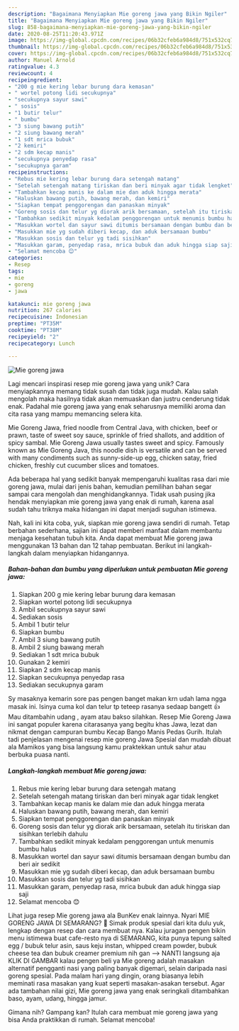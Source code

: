 ```yaml
---
description: "Bagaimana Menyiapkan Mie goreng jawa yang Bikin Ngiler"
title: "Bagaimana Menyiapkan Mie goreng jawa yang Bikin Ngiler"
slug: 858-bagaimana-menyiapkan-mie-goreng-jawa-yang-bikin-ngiler
date: 2020-08-25T11:20:43.971Z
image: https://img-global.cpcdn.com/recipes/06b32cfeb6a984d8/751x532cq70/mie-goreng-jawa-foto-resep-utama.jpg
thumbnail: https://img-global.cpcdn.com/recipes/06b32cfeb6a984d8/751x532cq70/mie-goreng-jawa-foto-resep-utama.jpg
cover: https://img-global.cpcdn.com/recipes/06b32cfeb6a984d8/751x532cq70/mie-goreng-jawa-foto-resep-utama.jpg
author: Manuel Arnold
ratingvalue: 4.3
reviewcount: 4
recipeingredient:
- "200 g mie kering lebar burung dara kemasan"
- " wortel potong lidi secukupnya"
- "secukupnya sayur sawi"
- " sosis"
- "1 butir telur"
- " bumbu"
- "3 siung bawang putih"
- "2 siung bawang merah"
- "1 sdt mrica bubuk"
- "2 kemiri"
- "2 sdm kecap manis"
- "secukupnya penyedap rasa"
- "secukupnya garam"
recipeinstructions:
- "Rebus mie kering lebar burung dara setengah matang"
- "Setelah setengah matang tiriskan dan beri minyak agar tidak lengket"
- "Tambahkan kecap manis ke dalam mie dan aduk hingga merata"
- "Haluskan bawang putih, bawang merah, dan kemiri"
- "Siapkan tempat penggorengan dan panaskan minyak"
- "Goreng sosis dan telur yg diorak arik bersamaan, setelah itu tiriskan dan sisihkan terlebih dahulu"
- "Tambahkan sedikit minyak kedalam penggorengan untuk menumis bumbu halus"
- "Masukkan wortel dan sayur sawi ditumis bersamaan dengan bumbu dan beri air sedikit"
- "Masukkan mie yg sudah diberi kecap, dan aduk bersamaan bumbu"
- "Masukkan sosis dan telur yg tadi sisihkan"
- "Masukkan garam, penyedap rasa, mrica bubuk dan aduk hingga siap saji"
- "Selamat mencoba 😊"
categories:
- Resep
tags:
- mie
- goreng
- jawa

katakunci: mie goreng jawa 
nutrition: 267 calories
recipecuisine: Indonesian
preptime: "PT35M"
cooktime: "PT38M"
recipeyield: "2"
recipecategory: Lunch

---
```



![Mie goreng jawa](https://img-global.cpcdn.com/recipes/06b32cfeb6a984d8/751x532cq70/mie-goreng-jawa-foto-resep-utama.jpg)

Lagi mencari inspirasi resep mie goreng jawa yang unik? Cara menyiapkannya memang tidak susah dan tidak juga mudah. Kalau salah mengolah maka hasilnya tidak akan memuaskan dan justru cenderung tidak enak. Padahal mie goreng jawa yang enak seharusnya memiliki aroma dan cita rasa yang mampu memancing selera kita.

Mie Goreng Jawa, fried noodle from Central Java, with chicken, beef or prawn, taste of sweet soy sauce, sprinkle of fried shallots, and addition of spicy sambal. Mie Goreng Jawa usually tastes sweet and spicy. Famously known as Mie Goreng Java, this noodle dish is versatile and can be served with many condiments such as sunny-side-up egg, chicken satay, fried chicken, freshly cut cucumber slices and tomatoes.

Ada beberapa hal yang sedikit banyak mempengaruhi kualitas rasa dari mie goreng jawa, mulai dari jenis bahan, kemudian pemilihan bahan segar sampai cara mengolah dan menghidangkannya. Tidak usah pusing jika hendak menyiapkan mie goreng jawa yang enak di rumah, karena asal sudah tahu triknya maka hidangan ini dapat menjadi suguhan istimewa.


Nah, kali ini kita coba, yuk, siapkan mie goreng jawa sendiri di rumah. Tetap berbahan sederhana, sajian ini dapat memberi manfaat dalam membantu menjaga kesehatan tubuh kita. Anda dapat membuat Mie goreng jawa menggunakan 13 bahan dan 12 tahap pembuatan. Berikut ini langkah-langkah dalam menyiapkan hidangannya.

<!--inarticleads1-->

##### Bahan-bahan dan bumbu yang diperlukan untuk pembuatan Mie goreng jawa:

1. Siapkan 200 g mie kering lebar burung dara kemasan
1. Siapkan  wortel potong lidi secukupnya
1. Ambil secukupnya sayur sawi
1. Sediakan  sosis
1. Ambil 1 butir telur
1. Siapkan  bumbu
1. Ambil 3 siung bawang putih
1. Ambil 2 siung bawang merah
1. Sediakan 1 sdt mrica bubuk
1. Gunakan 2 kemiri
1. Siapkan 2 sdm kecap manis
1. Siapkan secukupnya penyedap rasa
1. Sediakan secukupnya garam


Sy masaknya kemarin sore pas pengen banget makan krn udah lama ngga masak ini. Isinya cuma kol dan telur tp teteep rasanya sedaap bangett 👍 Mau ditambahin udang , ayam atau bakso silahkan. Resep Mie Goreng Jawa ini sangat populer karena citarasanya yang begitu khas Jawa, lezat dan nikmat dengan campuran bumbu Kecap Bango Manis Pedas Gurih. Itulah tadi penjelasan mengenai resep mie goreng Jawa Spesial dan mudah dibuat ala Mamikos yang bisa langsung kamu praktekkan untuk sahur atau berbuka puasa nanti. 

<!--inarticleads2-->

##### Langkah-langkah membuat Mie goreng jawa:

1. Rebus mie kering lebar burung dara setengah matang
1. Setelah setengah matang tiriskan dan beri minyak agar tidak lengket
1. Tambahkan kecap manis ke dalam mie dan aduk hingga merata
1. Haluskan bawang putih, bawang merah, dan kemiri
1. Siapkan tempat penggorengan dan panaskan minyak
1. Goreng sosis dan telur yg diorak arik bersamaan, setelah itu tiriskan dan sisihkan terlebih dahulu
1. Tambahkan sedikit minyak kedalam penggorengan untuk menumis bumbu halus
1. Masukkan wortel dan sayur sawi ditumis bersamaan dengan bumbu dan beri air sedikit
1. Masukkan mie yg sudah diberi kecap, dan aduk bersamaan bumbu
1. Masukkan sosis dan telur yg tadi sisihkan
1. Masukkan garam, penyedap rasa, mrica bubuk dan aduk hingga siap saji
1. Selamat mencoba 😊


Lihat juga resep Mie goreng jawa ala BunKev enak lainnya. Nyari MIE GORENG JAWA DI SEMARANG? 🙂 Simak produk spesial dari kita dulu yuk, lengkap dengan resep dan cara membuat nya. Kalau juragan pengen bikin menu istimewa buat cafe-resto nya di SEMARANG, kita punya tepung salted egg / bubuk telur asin, saus keju instan, whipped cream powder, bubuk cheese tea dan bubuk creamer premium nih gan --&gt; NANTI langsung aja KLIK DI GAMBAR kalau pengen beli ya Mie goreng adalah masakan alternatif pengganti nasi yang paling banyak digemari, selain daripada nasi goreng spesial. Pada malam hari yang dingin, orang biasanya lebih meminati rasa masakan yang kuat seperti masakan-asakan tersebut. Agar ada tambahan nilai gizi, Mie goreng jawa yang enak seringkali ditambahkan baso, ayam, udang, hingga jamur. 

Gimana nih? Gampang kan? Itulah cara membuat mie goreng jawa yang bisa Anda praktikkan di rumah. Selamat mencoba!
